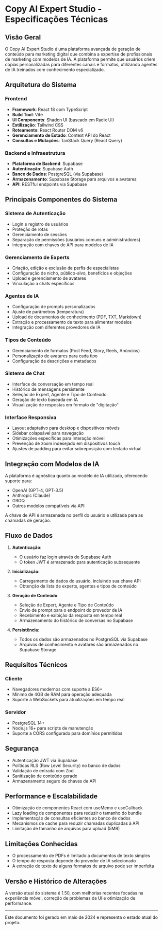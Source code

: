 # Copy AI Expert Studio - Especificações Técnicas

## Visão Geral

O Copy AI Expert Studio é uma plataforma avançada de geração de conteúdo para marketing digital que combina a expertise de profissionais de marketing com modelos de IA. A plataforma permite que usuários criem cópias personalizadas para diferentes canais e formatos, utilizando agentes de IA treinados com conhecimento especializado.

## Arquitetura do Sistema

### Frontend
- **Framework**: React 18 com TypeScript
- **Build Tool**: Vite
- **UI Components**: Shadcn UI (baseado em Radix UI)
- **Estilização**: Tailwind CSS
- **Roteamento**: React Router DOM v6
- **Gerenciamento de Estado**: Context API do React
- **Consultas e Mutações**: TanStack Query (React Query)

### Backend e Infraestrutura
- **Plataforma de Backend**: Supabase
- **Autenticação**: Supabase Auth
- **Banco de Dados**: PostgreSQL (via Supabase)
- **Armazenamento**: Supabase Storage para arquivos e avatares
- **API**: RESTful endpoints via Supabase

## Principais Componentes do Sistema

### Sistema de Autenticação
- Login e registro de usuários
- Proteção de rotas
- Gerenciamento de sessões
- Separação de permissões (usuários comuns e administradores)
- Integração com chaves de API para modelos de IA

### Gerenciamento de Experts
- Criação, edição e exclusão de perfis de especialistas
- Configuração de nicho, público-alvo, benefícios e objeções
- Upload e gerenciamento de avatares
- Vinculação a chats específicos

### Agentes de IA
- Configuração de prompts personalizados
- Ajuste de parâmetros (temperatura)
- Upload de documentos de conhecimento (PDF, TXT, Markdown)
- Extração e processamento de texto para alimentar modelos
- Integração com diferentes provedores de IA

### Tipos de Conteúdo
- Gerenciamento de formatos (Post Feed, Story, Reels, Anúncios)
- Personalização de avatares para cada tipo
- Configuração de descrições e metadados

### Sistema de Chat
- Interface de conversação em tempo real
- Histórico de mensagens persistente
- Seleção de Expert, Agente e Tipo de Conteúdo
- Geração de texto baseada em IA
- Visualização de respostas em formato de "digitação"

### Interface Responsiva
- Layout adaptativo para desktop e dispositivos móveis
- Sidebar colapsável para navegação
- Otimizações específicas para interação móvel
- Prevenção de zoom indesejado em dispositivos touch
- Ajustes de padding para evitar sobreposição com teclado virtual

## Integração com Modelos de IA

A plataforma é agnóstica quanto ao modelo de IA utilizado, oferecendo suporte para:

- OpenAI (GPT-4, GPT-3.5)
- Anthropic (Claude)
- GROQ
- Outros modelos compatíveis via API

A chave de API é armazenada no perfil do usuário e utilizada para as chamadas de geração.

## Fluxo de Dados

1. **Autenticação**:
   - O usuário faz login através do Supabase Auth
   - O token JWT é armazenado para autenticação subsequente

2. **Inicialização**:
   - Carregamento de dados do usuário, incluindo sua chave API
   - Obtenção da lista de experts, agentes e tipos de conteúdo

3. **Geração de Conteúdo**:
   - Seleção de Expert, Agente e Tipo de Conteúdo
   - Envio de prompt para o endpoint do provedor de IA
   - Recebimento e exibição da resposta em tempo real
   - Armazenamento do histórico de conversas no Supabase

4. **Persistência**:
   - Todos os dados são armazenados no PostgreSQL via Supabase
   - Arquivos de conhecimento e avatares são armazenados no Supabase Storage

## Requisitos Técnicos

### Cliente
- Navegadores modernos com suporte a ES6+
- Mínimo de 4GB de RAM para operação adequada
- Suporte a WebSockets para atualizações em tempo real

### Servidor
- PostgreSQL 14+
- Node.js 16+ para scripts de manutenção
- Suporte a CORS configurado para domínios permitidos

## Segurança

- Autenticação JWT via Supabase
- Políticas RLS (Row Level Security) no banco de dados
- Validação de entrada com Zod
- Sanitização de conteúdo gerado
- Armazenamento seguro de chaves de API

## Performance e Escalabilidade

- Otimização de componentes React com useMemo e useCallback
- Lazy loading de componentes para reduzir o tamanho do bundle
- Implementação de consultas eficientes ao banco de dados
- Mecanismos de cache para reduzir chamadas duplicadas à API
- Limitação de tamanho de arquivos para upload (5MB)

## Limitações Conhecidas

- O processamento de PDFs é limitado a documentos de texto simples
- O tempo de resposta depende do provedor de IA selecionado
- A extração de texto de alguns formatos de arquivo pode ser imperfeita

## Versão e Histórico de Alterações

A versão atual do sistema é 1.50, com melhorias recentes focadas na experiência móvel, correção de problemas de UI e otimização de performance.

---

Este documento foi gerado em maio de 2024 e representa o estado atual do projeto. 